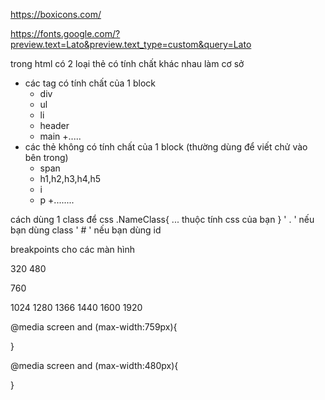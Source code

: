 <!-- Link thư viện icon -->
https://boxicons.com/
<!-- link google font -->
https://fonts.google.com/?preview.text=Lato&preview.text_type=custom&query=Lato

<!-- tóm tắc 1 số kiển thức về html -->
trong html có 2 loại thẻ có tính chất khác nhau làm cơ sở 
- các tag có tính chất của 1 block 
   + div
   + ul
   + li
   + header 
   + main 
   +.....
- các thẻ không có tính chất của 1 block (thường dùng để viết chử vào bên trong)
   + span
   + h1,h2,h3,h4,h5
   + i
   + p
   +........
<!-- tóm tắc 1 số kiển thức về css -->
   cách dùng 1 class để css 
   .NameClass{ ... thuộc tính css của bạn }
   ' . ' nếu bạn dùng class
   ' # ' nếu bạn dùng id 

<!-- reponsive -->

breakpoints cho các màn hình 
<!-- mobile -->
320
480
<!-- tablet -->
760
<!-- destop -->
1024
1280
1366
1440
1600
1920
<!--  desktop first -->
<!--tablet  -->
@media screen and (max-width:759px){

}
<!-- mobile -->
@media screen and (max-width:480px){
    
}